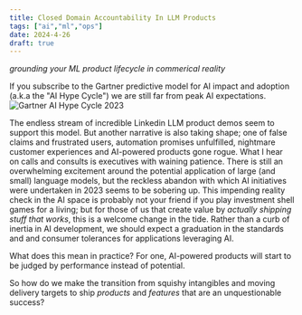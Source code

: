 ```yaml
---
title: Closed Domain Accountability In LLM Products
tags: ["ai","ml","ops"]
date: 2024-4-26
draft: true
---
```

_grounding your ML product lifecycle in commerical reality_

If you subscribe to the Gartner predictive model for AI impact and adoption (a.k.a the "AI Hype Cycle") we are still far from peak AI expectations.
![Gartner AI Hype Cycle 2023](https://emt.gartnerweb.com/ngw/globalassets/en/newsroom/images/graphs/swe-hc-image.png)

The endless stream of incredible Linkedin LLM product demos seem to support this model. But another narrative is also taking shape; one of false claims and frustrated users, automation promises unfulfilled, nightmare customer experiences and AI-powered products gone rogue. What I hear on calls and consults is executives with waining patience. There is still an overwhelming excitement around the potential application of large (and small) language models, but the reckless abandon with which AI initiatives were undertaken in 2023 seems to be sobering up. This impending reality check in the AI space is probably not your friend if you play investment shell games for a living; but for those of us that create value by _actually shipping stuff that works_, this is a welcome change in the tide. Rather than a curb of inertia in AI development, we should expect a graduation in the standards and and consumer tolerances for applications leveraging AI.

What does this mean in practice? For one, AI-powered products will start to be judged by performance instead of potential.  

So how do we make the transition from squishy intangibles and moving delivery targets to ship _products_ and _features_ that are an unquestionable success?
<!--stackedit_data:
eyJoaXN0b3J5IjpbODM3MDc3MjMwLDEzNzc4NDk1MzQsMTc5Mz
M0MjE3NCw4MTM0ODU4MjIsLTYxODIzNzc2NywxNzk2NzM3Njk2
LC0xOTA5OTQwNzQ2LDE1ODI5NjY0NDMsNDUyNDM1NDI2LC0xNT
IzODk5MTU3LDg1OTY4NzI1MywtMTE5NzIwMjM5OF19
-->